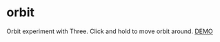 # orbit
Orbit experiment with Three. Click and hold to move orbit around.
<a href="http://www.gdart.be/orbit"><u>DEMO</u></a>
